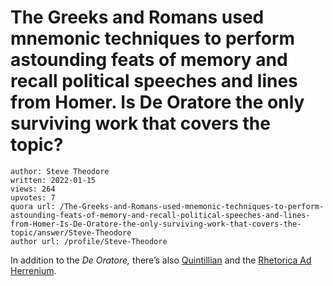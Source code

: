 # The Greeks and Romans used mnemonic techniques to perform astounding feats of memory and recall political speeches and lines from Homer. Is De Oratore the only surviving work that covers the topic?

	author: Steve Theodore
	written: 2022-01-15
	views: 264
	upvotes: 7
	quora url: /The-Greeks-and-Romans-used-mnemonic-techniques-to-perform-astounding-feats-of-memory-and-recall-political-speeches-and-lines-from-Homer-Is-De-Oratore-the-only-surviving-work-that-covers-the-topic/answer/Steve-Theodore
	author url: /profile/Steve-Theodore


In addition to the _De Oratore,_ there’s also [Quintillian](https://penelope.uchicago.edu/Thayer/E/Roman/Texts/Quintilian/Institutio_Oratoria/11B*.html#2) and the [Rhetorica Ad Herrenium](https://penelope.uchicago.edu/Thayer/E/Roman/Texts/Rhetorica_ad_Herennium/3*.html).

